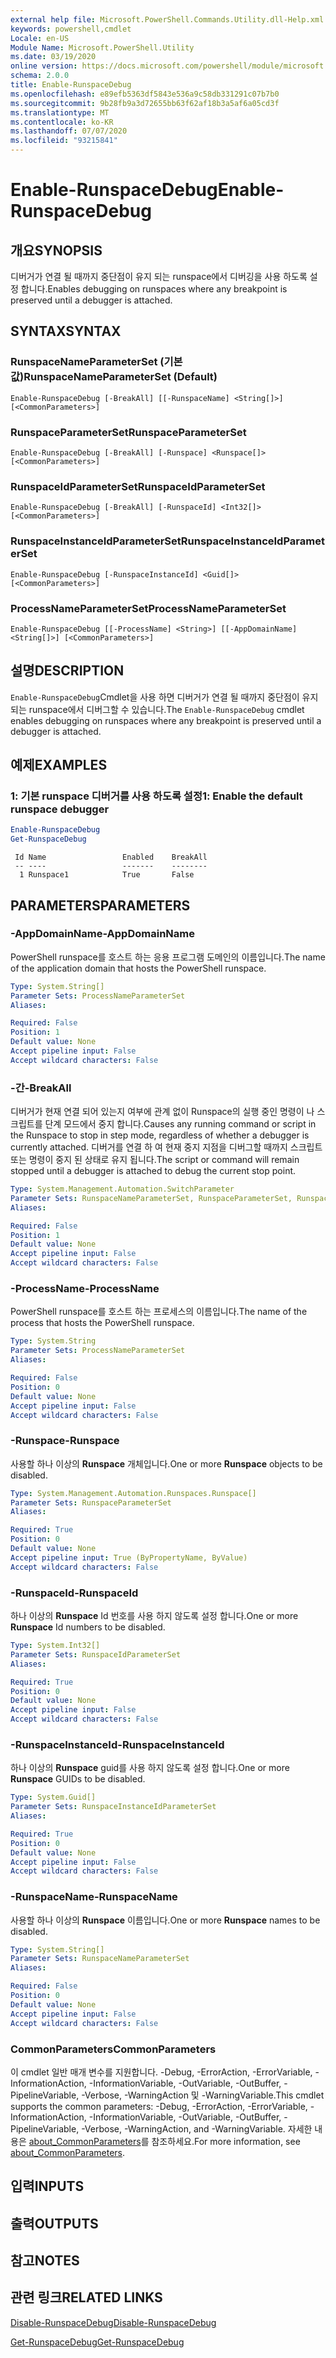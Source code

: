 ```yaml
---
external help file: Microsoft.PowerShell.Commands.Utility.dll-Help.xml
keywords: powershell,cmdlet
Locale: en-US
Module Name: Microsoft.PowerShell.Utility
ms.date: 03/19/2020
online version: https://docs.microsoft.com/powershell/module/microsoft.powershell.utility/enable-runspacedebug?view=powershell-7.1&WT.mc_id=ps-gethelp
schema: 2.0.0
title: Enable-RunspaceDebug
ms.openlocfilehash: e89efb5363df5843e536a9c58db331291c07b7b0
ms.sourcegitcommit: 9b28fb9a3d72655bb63f62af18b3a5af6a05cd3f
ms.translationtype: MT
ms.contentlocale: ko-KR
ms.lasthandoff: 07/07/2020
ms.locfileid: "93215841"
---
```

# <span data-ttu-id="aa8bf-103">Enable-RunspaceDebug</span><span class="sxs-lookup"><span data-stu-id="aa8bf-103">Enable-RunspaceDebug</span></span>

## <span data-ttu-id="aa8bf-104">개요</span><span class="sxs-lookup"><span data-stu-id="aa8bf-104">SYNOPSIS</span></span>
<span data-ttu-id="aa8bf-105">디버거가 연결 될 때까지 중단점이 유지 되는 runspace에서 디버깅을 사용 하도록 설정 합니다.</span><span class="sxs-lookup"><span data-stu-id="aa8bf-105">Enables debugging on runspaces where any breakpoint is preserved until a debugger is attached.</span></span>

## <span data-ttu-id="aa8bf-106">SYNTAX</span><span class="sxs-lookup"><span data-stu-id="aa8bf-106">SYNTAX</span></span>

### <span data-ttu-id="aa8bf-107">RunspaceNameParameterSet (기본값)</span><span class="sxs-lookup"><span data-stu-id="aa8bf-107">RunspaceNameParameterSet (Default)</span></span>

```
Enable-RunspaceDebug [-BreakAll] [[-RunspaceName] <String[]>] [<CommonParameters>]
```

### <span data-ttu-id="aa8bf-108">RunspaceParameterSet</span><span class="sxs-lookup"><span data-stu-id="aa8bf-108">RunspaceParameterSet</span></span>

```
Enable-RunspaceDebug [-BreakAll] [-Runspace] <Runspace[]> [<CommonParameters>]
```

### <span data-ttu-id="aa8bf-109">RunspaceIdParameterSet</span><span class="sxs-lookup"><span data-stu-id="aa8bf-109">RunspaceIdParameterSet</span></span>

```
Enable-RunspaceDebug [-BreakAll] [-RunspaceId] <Int32[]> [<CommonParameters>]
```

### <span data-ttu-id="aa8bf-110">RunspaceInstanceIdParameterSet</span><span class="sxs-lookup"><span data-stu-id="aa8bf-110">RunspaceInstanceIdParameterSet</span></span>

```
Enable-RunspaceDebug [-RunspaceInstanceId] <Guid[]> [<CommonParameters>]
```

### <span data-ttu-id="aa8bf-111">ProcessNameParameterSet</span><span class="sxs-lookup"><span data-stu-id="aa8bf-111">ProcessNameParameterSet</span></span>

```
Enable-RunspaceDebug [[-ProcessName] <String>] [[-AppDomainName] <String[]>] [<CommonParameters>]
```

## <span data-ttu-id="aa8bf-112">설명</span><span class="sxs-lookup"><span data-stu-id="aa8bf-112">DESCRIPTION</span></span>

<span data-ttu-id="aa8bf-113">`Enable-RunspaceDebug`Cmdlet을 사용 하면 디버거가 연결 될 때까지 중단점이 유지 되는 runspace에서 디버그할 수 있습니다.</span><span class="sxs-lookup"><span data-stu-id="aa8bf-113">The `Enable-RunspaceDebug` cmdlet enables debugging on runspaces where any breakpoint is preserved until a debugger is attached.</span></span>

## <span data-ttu-id="aa8bf-114">예제</span><span class="sxs-lookup"><span data-stu-id="aa8bf-114">EXAMPLES</span></span>

### <span data-ttu-id="aa8bf-115">1: 기본 runspace 디버거를 사용 하도록 설정</span><span class="sxs-lookup"><span data-stu-id="aa8bf-115">1: Enable the default runspace debugger</span></span>

```powershell
Enable-RunspaceDebug
Get-RunspaceDebug
```

```Output
 Id Name                 Enabled    BreakAll
 -- ----                 -------    --------
  1 Runspace1            True       False
```

## <span data-ttu-id="aa8bf-116">PARAMETERS</span><span class="sxs-lookup"><span data-stu-id="aa8bf-116">PARAMETERS</span></span>

### <span data-ttu-id="aa8bf-117">-AppDomainName</span><span class="sxs-lookup"><span data-stu-id="aa8bf-117">-AppDomainName</span></span>

<span data-ttu-id="aa8bf-118">PowerShell runspace를 호스트 하는 응용 프로그램 도메인의 이름입니다.</span><span class="sxs-lookup"><span data-stu-id="aa8bf-118">The name of the application domain that hosts the PowerShell runspace.</span></span>

```yaml
Type: System.String[]
Parameter Sets: ProcessNameParameterSet
Aliases:

Required: False
Position: 1
Default value: None
Accept pipeline input: False
Accept wildcard characters: False
```

### <span data-ttu-id="aa8bf-119">-간</span><span class="sxs-lookup"><span data-stu-id="aa8bf-119">-BreakAll</span></span>

<span data-ttu-id="aa8bf-120">디버거가 현재 연결 되어 있는지 여부에 관계 없이 Runspace의 실행 중인 명령이 나 스크립트를 단계 모드에서 중지 합니다.</span><span class="sxs-lookup"><span data-stu-id="aa8bf-120">Causes any running command or script in the Runspace to stop in step mode, regardless of whether a debugger is currently attached.</span></span> <span data-ttu-id="aa8bf-121">디버거를 연결 하 여 현재 중지 지점을 디버그할 때까지 스크립트 또는 명령이 중지 된 상태로 유지 됩니다.</span><span class="sxs-lookup"><span data-stu-id="aa8bf-121">The script or command will remain stopped until a debugger is attached to debug the current stop point.</span></span>

```yaml
Type: System.Management.Automation.SwitchParameter
Parameter Sets: RunspaceNameParameterSet, RunspaceParameterSet, RunspaceIdParameterSet
Aliases:

Required: False
Position: 1
Default value: None
Accept pipeline input: False
Accept wildcard characters: False
```

### <span data-ttu-id="aa8bf-122">-ProcessName</span><span class="sxs-lookup"><span data-stu-id="aa8bf-122">-ProcessName</span></span>

<span data-ttu-id="aa8bf-123">PowerShell runspace를 호스트 하는 프로세스의 이름입니다.</span><span class="sxs-lookup"><span data-stu-id="aa8bf-123">The name of the process that hosts the PowerShell runspace.</span></span>

```yaml
Type: System.String
Parameter Sets: ProcessNameParameterSet
Aliases:

Required: False
Position: 0
Default value: None
Accept pipeline input: False
Accept wildcard characters: False
```

### <span data-ttu-id="aa8bf-124">-Runspace</span><span class="sxs-lookup"><span data-stu-id="aa8bf-124">-Runspace</span></span>

<span data-ttu-id="aa8bf-125">사용할 하나 이상의 **Runspace** 개체입니다.</span><span class="sxs-lookup"><span data-stu-id="aa8bf-125">One or more **Runspace** objects to be disabled.</span></span>

```yaml
Type: System.Management.Automation.Runspaces.Runspace[]
Parameter Sets: RunspaceParameterSet
Aliases:

Required: True
Position: 0
Default value: None
Accept pipeline input: True (ByPropertyName, ByValue)
Accept wildcard characters: False
```

### <span data-ttu-id="aa8bf-126">-RunspaceId</span><span class="sxs-lookup"><span data-stu-id="aa8bf-126">-RunspaceId</span></span>

<span data-ttu-id="aa8bf-127">하나 이상의 **Runspace** Id 번호를 사용 하지 않도록 설정 합니다.</span><span class="sxs-lookup"><span data-stu-id="aa8bf-127">One or more **Runspace** Id numbers to be disabled.</span></span>

```yaml
Type: System.Int32[]
Parameter Sets: RunspaceIdParameterSet
Aliases:

Required: True
Position: 0
Default value: None
Accept pipeline input: False
Accept wildcard characters: False
```

### <span data-ttu-id="aa8bf-128">-RunspaceInstanceId</span><span class="sxs-lookup"><span data-stu-id="aa8bf-128">-RunspaceInstanceId</span></span>

<span data-ttu-id="aa8bf-129">하나 이상의 **Runspace** guid를 사용 하지 않도록 설정 합니다.</span><span class="sxs-lookup"><span data-stu-id="aa8bf-129">One or more **Runspace** GUIDs to be disabled.</span></span>

```yaml
Type: System.Guid[]
Parameter Sets: RunspaceInstanceIdParameterSet
Aliases:

Required: True
Position: 0
Default value: None
Accept pipeline input: False
Accept wildcard characters: False
```

### <span data-ttu-id="aa8bf-130">-RunspaceName</span><span class="sxs-lookup"><span data-stu-id="aa8bf-130">-RunspaceName</span></span>

<span data-ttu-id="aa8bf-131">사용할 하나 이상의 **Runspace** 이름입니다.</span><span class="sxs-lookup"><span data-stu-id="aa8bf-131">One or more **Runspace** names to be disabled.</span></span>

```yaml
Type: System.String[]
Parameter Sets: RunspaceNameParameterSet
Aliases:

Required: False
Position: 0
Default value: None
Accept pipeline input: False
Accept wildcard characters: False
```

### <span data-ttu-id="aa8bf-132">CommonParameters</span><span class="sxs-lookup"><span data-stu-id="aa8bf-132">CommonParameters</span></span>

<span data-ttu-id="aa8bf-133">이 cmdlet 일반 매개 변수를 지원합니다. -Debug, -ErrorAction, -ErrorVariable, -InformationAction, -InformationVariable, -OutVariable, -OutBuffer, -PipelineVariable, -Verbose, -WarningAction 및 -WarningVariable.</span><span class="sxs-lookup"><span data-stu-id="aa8bf-133">This cmdlet supports the common parameters: -Debug, -ErrorAction, -ErrorVariable, -InformationAction, -InformationVariable, -OutVariable, -OutBuffer, -PipelineVariable, -Verbose, -WarningAction, and -WarningVariable.</span></span> <span data-ttu-id="aa8bf-134">자세한 내용은 [about_CommonParameters](https://go.microsoft.com/fwlink/?LinkID=113216)를 참조하세요.</span><span class="sxs-lookup"><span data-stu-id="aa8bf-134">For more information, see [about_CommonParameters](https://go.microsoft.com/fwlink/?LinkID=113216).</span></span>

## <span data-ttu-id="aa8bf-135">입력</span><span class="sxs-lookup"><span data-stu-id="aa8bf-135">INPUTS</span></span>

## <span data-ttu-id="aa8bf-136">출력</span><span class="sxs-lookup"><span data-stu-id="aa8bf-136">OUTPUTS</span></span>

## <span data-ttu-id="aa8bf-137">참고</span><span class="sxs-lookup"><span data-stu-id="aa8bf-137">NOTES</span></span>

## <span data-ttu-id="aa8bf-138">관련 링크</span><span class="sxs-lookup"><span data-stu-id="aa8bf-138">RELATED LINKS</span></span>

[<span data-ttu-id="aa8bf-139">Disable-RunspaceDebug</span><span class="sxs-lookup"><span data-stu-id="aa8bf-139">Disable-RunspaceDebug</span></span>](Disable-RunspaceDebug.md)

[<span data-ttu-id="aa8bf-140">Get-RunspaceDebug</span><span class="sxs-lookup"><span data-stu-id="aa8bf-140">Get-RunspaceDebug</span></span>](Get-RunspaceDebug.md)

